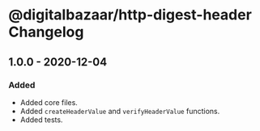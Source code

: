 # @digitalbazaar/http-digest-header Changelog

## 1.0.0 - 2020-12-04

### Added
- Added core files.
- Added `createHeaderValue` and `verifyHeaderValue` functions.
- Added tests.

